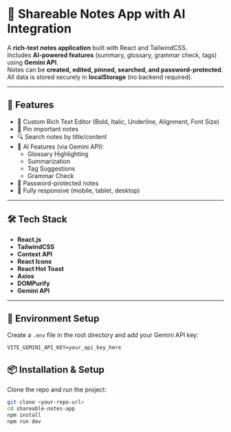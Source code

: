 # 📓 Shareable Notes App with AI Integration

A **rich-text notes application** built with React and TailwindCSS.  
Includes **AI-powered features** (summary, glossary, grammar check, tags) using **Gemini API**.  
Notes can be **created, edited, pinned, searched, and password-protected**.  
All data is stored securely in **localStorage** (no backend required).  

---

## 🚀 Features

- 📝 Custom Rich Text Editor (Bold, Italic, Underline, Alignment, Font Size)  
- 📌 Pin important notes  
- 🔍 Search notes by title/content  
- 🤖 AI Features (via Gemini API):  
  - Glossary Highlighting  
  - Summarization  
  - Tag Suggestions  
  - Grammar Check  
- 🔑 Password-protected notes  
- 📱 Fully responsive (mobile, tablet, desktop)  

---

## 🛠 Tech Stack

- **React.js**  
- **TailwindCSS**  
- **Context API**  
- **React Icons**  
- **React Hot Toast**  
- **Axios**  
- **DOMPurify**  
- **Gemini API**  

---

## 🔑 Environment Setup

Create a `.env` file in the root directory and add your Gemini API key:

```env
VITE_GEMINI_API_KEY=your_api_key_here
```

## 📦 Installation & Setup

Clone the repo and run the project:

```bash
git clone <your-repo-url>
cd shareable-notes-app
npm install
npm run dev
